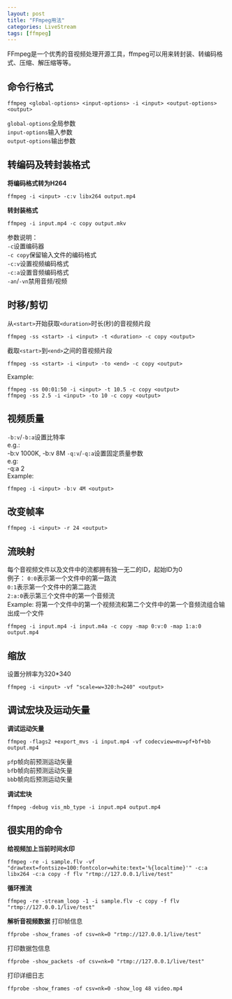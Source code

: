 ```yaml
---
layout: post
title: "FFmpeg用法"
categories: LiveStream
tags: [ffmpeg]
---
```

FFmpeg是一个优秀的音视频处理开源工具，ffmpeg可以用来转封装、转编码格式、压缩、解压缩等等。
## 命令行格式
```
ffmpeg <global-options> <input-options> -i <input> <output-options> <output>
```
`global-options`全局参数  
`input-options`输入参数  
`output-options`输出参数  

## 转编码及转封装格式
**将编码格式转为H264**
```
ffmpeg -i <input> -c:v libx264 output.mp4
```
**转封装格式**
```
ffmpeg -i input.mp4 -c copy output.mkv  
```
参数说明：  
`-c`设置编码器  
`-c copy`保留输入文件的编码格式  
`-c:v`设置视频编码格式  
`-c:a`设置音频编码格式  
`-an`/`-vn`禁用音频/视频  

## 时移/剪切
从`<start>`开始获取`<duration>`时长(秒)的音视频片段
```
ffmpeg -ss <start> -i <input> -t <duration> -c copy <output>
```
截取`<start>`到`<end>`之间的音视频片段
```
ffmpeg -ss <start> -i <input> -to <end> -c copy <output>
```
Example:
```
ffmpeg -ss 00:01:50 -i <input> -t 10.5 -c copy <output>
ffmpeg -ss 2.5 -i <input> -to 10 -c copy <output>
```

## 视频质量
`-b:v`/`-b:a`设置比特率  
e.g.:  
-b:v 1000K, -b:v 8M
`-q:v`/`-q:a`设置固定质量参数  
e.g:  
-q:a 2  
Example:  
```
ffmpeg -i <input> -b:v 4M <output>
```

## 改变帧率
```
ffmpeg -i <input> -r 24 <output>
```

## 流映射
每个音视频文件以及文件中的流都拥有独一无二的ID，起始ID为0  
例子：
`0:0`表示第一个文件中的第一路流  
`0:1`表示第一个文件中的第二路流  
`2:a:0`表示第三个文件中的第一个音频流  
Example:
将第一个文件中的第一个视频流和第二个文件中的第一个音频流组合输出成一个文件
```
ffmpeg -i input.mp4 -i input.m4a -c copy -map 0:v:0 -map 1:a:0 output.mp4
```

## 缩放
设置分辨率为320*340
```
ffmpeg -i <input> -vf "scale=w=320:h=240" <output>
```

## 调试宏块及运动矢量
**调试运动矢量**
```
ffmpeg -flags2 +export_mvs -i input.mp4 -vf codecview=mv=pf+bf+bb output.mp4
```
`pf`p帧向前预测运动矢量  
`bf`b帧向前预测运动矢量  
`bb`b帧向后预测运动矢量  

**调试宏块**
```
ffmpeg -debug vis_mb_type -i input.mp4 output.mp4
```

## 很实用的命令
**给视频加上当前时间水印**
```
ffmpeg -re -i sample.flv -vf "drawtext=fontsize=100:fontcolor=white:text='%{localtime}'" -c:a libx264 -c:a copy -f flv "rtmp://127.0.0.1/live/test"
```

**循环推流**
```
ffmpeg -re -stream_loop -1 -i sample.flv -c copy -f flv "rtmp://127.0.0.1/live/test"
```

**解析音视频数据**
打印帧信息
```
ffprobe -show_frames -of csv=nk=0 "rtmp://127.0.0.1/live/test"
```
打印数据包信息
```
ffprobe -show_packets -of csv=nk=0 "rtmp://127.0.0.1/live/test"
```
打印详细日志
```
ffprobe -show_frames -of csv=nk=0 -show_log 48 video.mp4
```